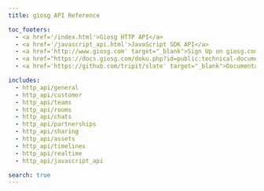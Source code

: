```yaml
---
title: giosg API Reference

toc_footers:
  - <a href='/index.html'>Giosg HTTP API</a>
  - <a href='/javascript_api.html'>JavaScript SDK API</a>
  - <a href='http://www.giosg.com' target="_blank">Sign Up on giosg.com</a>
  - <a href="https://docs.giosg.com/doku.php?id=public:technical-documentation:backend-api" target="_blank">Old API documentation</a>
  - <a href='https://github.com/tripit/slate' target="_blank">Documentation Powered by Slate</a>

includes:
  - http_api/general
  - http_api/customer
  - http_api/teams
  - http_api/rooms
  - http_api/chats
  - http_api/partnerships
  - http_api/sharing
  - http_api/assets
  - http_api/timelines
  - http_api/realtime
  - http_api/javascript_api

search: true
---
```

